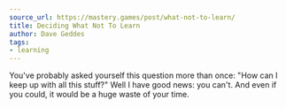 ```yaml
---
source_url: https://mastery.games/post/what-not-to-learn/
title: Deciding What Not To Learn
author: Dave Geddes
tags:
- learning
---
```


You've probably asked yourself this question more than once: "How can I keep up with all this stuff?" Well I have good news: you can't. And even if you could, it would be a huge waste of your time.
